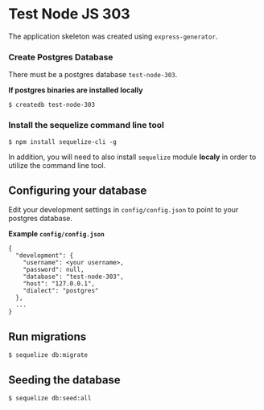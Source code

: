 # Test Node JS 303

The application skeleton was created using  `express-generator`.

### Create Postgres Database

There must be a postgres database `test-node-303`.

__If postgres binaries are installed locally__

```
$ createdb test-node-303
```


### Install the sequelize command line tool

```
$ npm install sequelize-cli -g
```

In addition, you will need to also install `sequelize` module __localy__ in order to utilize the command line tool.


## Configuring your database

Edit your development settings in `config/config.json` to point to your postgres database.

**Example `config/config.json`**

```
{
  "development": {
    "username": <your username>,
    "password": null,
    "database": "test-node-303",
    "host": "127.0.0.1",
    "dialect": "postgres"
  },
  ...
}
```

## Run migrations

```
$ sequelize db:migrate
```

## Seeding the database

```
$ sequelize db:seed:all
```
